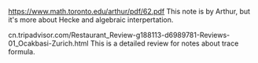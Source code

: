 
https://www.math.toronto.edu/arthur/pdf/62.pdf 
This note is by Arthur, but it's more about Hecke and algebraic interpertation.

cn.tripadvisor.com/Restaurant_Review-g188113-d6989781-Reviews-01_Ocakbasi-Zurich.html
This is a detailed review for notes about trace formula.